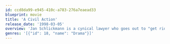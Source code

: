 ```yaml
---
id: ccd8da99-e945-410c-a783-276a7eaead33
blueprint: movie
title: 'A Civil Action'
release_date: '1998-03-05'
overview: 'Jan Schlickmann is a cynical lawyer who goes out to "get rid of" a case, only to find out it is potentially worth millions. The case becomes his obsession, to the extent that he is willing to give up everything - including his career and his clients'' goals, in order to continue the case against all odds.'
genres: '[{"id": 18, "name": "Drama"}]'
---
```

